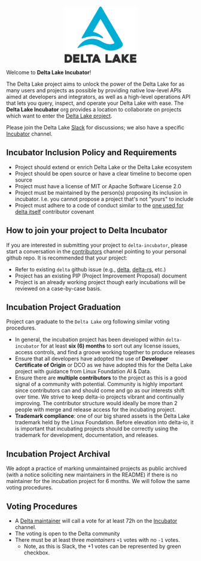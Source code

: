 <p align="center">
  <a href="https://delta.io/">
    <img src="https://github.com/delta-io/delta-docs/blob/main/static/images/logos/stacked/DL-stacked-RGB-200px.png" alt="delta logo" height="150">
  </a>
</p>
<p align="center">

Welcome to <b>Delta Lake Incubator</b>!

The Delta Lake project aims to unlock the power of the Delta Lake for as many users and projects as possible by providing native low-level APIs aimed at developers and integrators, as well as a high-level operations API that lets you query, inspect, and operate your Delta Lake with ease.  The <b>Delta Lake Incubator</b> org provides a location to collaborate on projects which want to enter the [Delta Lake project](https://delta.io).  

Please join the Delta Lake [Slack](https://go.delta.io/slack) for discussions; we also have a specific [Incubator](https://delta-users.slack.com/archives/C067GFWP5CK) channel.

## Incubator Inclusion Policy and Requirements
* Project should extend or enrich Delta Lake or the Delta Lake ecosystem
* Project should be open source or have a clear timeline to become open source
* Project must have a license of MIT or Apache Software License 2.0
* Project must be maintained by the person(s) proposing its inclusion in incubator. I.e. you cannot propose a project that's not "yours" to include
* Project must adhere to a code of conduct similar to the [one used for delta itself](https://github.com/delta-io/delta/blob/master/CODE_OF_CONDUCT.md) contributor covenant

## How to join your project to Delta Incubator
If you are interested in submitting your project to `delta-incubator`, please start a conversation in the [contributors](https://delta-users.slack.com/archives/C03FVMHT93Q) channel pointing to your personal github repo.  It is recommended that your project:
* Refer to existing `delta` github issue (e.g., [delta](https://github.com/delta-io/delta/issues), [delta-rs](https://github.com/delta-io/delta-rs/issues), etc.)
* Project has an existing PIP (Project Improvement Proposal) document
* Project is an already working project though early incubations will be reviewed on a case-by-case basis.  

## Incubation Project Graduation
Project can graduate to the `Delta Lake` org following similar voting procedures.
* In general, the incubation project has been developed within `delta-incubator` for at least **six (6) months** to sort out any license issues, access controls, and find a groove working together to produce releases
* Ensure that all developers have adopted the use of **Developer Certificate of Origin** or DCO as we have adopted this for the Delta Lake project with guidance from Linux Foundation AI & Data.
* Ensure there are **multiple contributors** to the project as this is a good signal of a community with potential. Community is highly important since contributors can and should come and go as our interests shift over time. We strive to keep delta-io projects vibrant and continually improving. The contributor structure would ideally be more than 2 people with merge and release access for the incubating project.
* **Trademark compliance**: one of our big shared assets is the Delta Lake trademark held by the Linux Foundation. Before elevation into delta-io, it is important that incubating projects should be correctly using the trademark for development, documentation, and releases.

## Incubation Project Archival
We adopt a practice of marking unmaintained projects as public archived (with a notice soliciting new maintainers in the README) if there is no maintainer for the incubation project for 6 months.  We will follow the same voting procedures. 

## Voting Procedures
* A [Delta maintainer](https://delta.io/community) will call a vote for at least 72h on the [Incubator](https://delta-users.slack.com/archives/C067GFWP5CK) channel.
* The voting is open to the Delta community
* There must be at least three *maintainers* `+1` votes with no `-1` votes.
  * Note, as this is Slack, the +1 votes can be represented by green checkbox.

</p>
